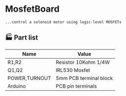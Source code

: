 # MosfetBoard

    ...control a solenoid motor using logic-level MOSFETs
	
## :factory: Part list
|Name|Value|
|--|--|
|R1,R2|Resistor 10Kohm 1/4W|
|Q1,Q2|IRL530 Mosfet|
|POWER,TURNOUT|5mm PCB terminal block|
|Arduino|PCB pin terminals|